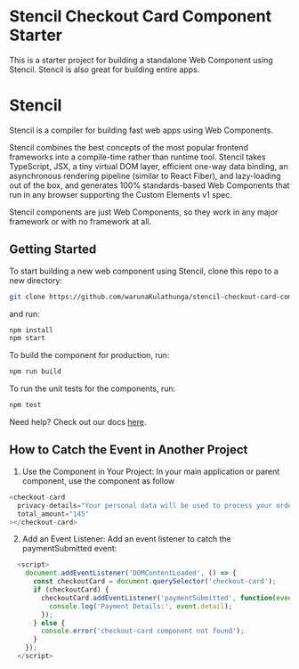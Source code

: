 # Stencil Checkout Card Component Starter

This is a starter project for building a standalone Web Component using Stencil.
Stencil is also great for building entire apps.

# Stencil

Stencil is a compiler for building fast web apps using Web Components.

Stencil combines the best concepts of the most popular frontend frameworks into a compile-time rather than runtime tool. Stencil takes TypeScript, JSX, a tiny virtual DOM layer, efficient one-way data binding, an asynchronous rendering pipeline (similar to React Fiber), and lazy-loading out of the box, and generates 100% standards-based Web Components that run in any browser supporting the Custom Elements v1 spec.

Stencil components are just Web Components, so they work in any major framework or with no framework at all.

## Getting Started

To start building a new web component using Stencil, clone this repo to a new directory:

```bash
git clone https://github.com/warunaKulathunga/stencil-checkout-card-component.git

```

and run:

```bash
npm install
npm start
```

To build the component for production, run:

```bash
npm run build
```

To run the unit tests for the components, run:

```bash
npm test
```

Need help? Check out our docs [here](https://stenciljs.com/docs/my-first-component).

## How to Catch the Event in Another Project

1. Use the Component in Your Project:
   In your main application or parent component, use the <checkout-card> component as follow

```javascript
<checkout-card
  privacy-details="Your personal data will be used to process your order, support your experience throughout this website, and for other purposes described in our privacy policy."
  total_amount="145"
></checkout-card>
```

2. Add an Event Listener:
   Add an event listener to catch the paymentSubmitted event:

```javascript
  <script>
    document.addEventListener('DOMContentLoaded', () => {
      const checkoutCard = document.querySelector('checkout-card');
      if (checkoutCard) {
        checkoutCard.addEventListener('paymentSubmitted', function(event) {
          console.log('Payment Details:', event.detail);
        });
      } else {
        console.error('checkout-card component not found');
      }
    });
  </script>
```
